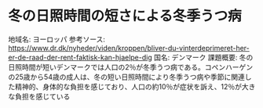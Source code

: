 # 冬の日照時間の短さによる冬季うつ病

地域名: ヨーロッパ
参考ソース: https://www.dr.dk/nyheder/viden/kroppen/bliver-du-vinterdeprimeret-her-er-de-raad-der-rent-faktisk-kan-hjaelpe-dig
国名: デンマーク
課題概要: 冬の日照時間が短いデンマークでは人口の2％が冬季うつ病である。コペンハーゲンの25歳から54歳の成人は、冬の短い日照時間により冬季うつ病や季節に関連した精神的、身体的な負担を感じており、人口の約10％が症状を訴え、12％が大きな負担を感じている